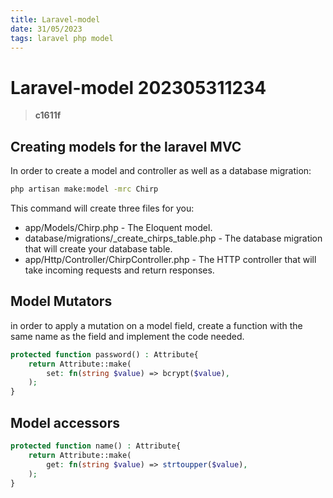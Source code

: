 ```yaml
---
title: Laravel-model
date: 31/05/2023
tags: laravel php model
---
```


# **Laravel-model** 202305311234 
> **c1611f**

  

## Creating models for the laravel MVC
In order to create a model and controller as well as a database migration:
```bash
php artisan make:model -mrc Chirp
```

This command will create three files for you:

- app/Models/Chirp.php - The Eloquent model.
- database/migrations/<timestamp>_create_chirps_table.php - The database migration that will create your database table.
- app/Http/Controller/ChirpController.php - The HTTP controller that will take incoming requests and return responses.

## Model Mutators
in order to apply a mutation on a model field, create a function with the same name
as the field and implement the code needed.

```php
protected function password() : Attribute{
    return Attribute::make(
        set: fn(string $value) => bcrypt($value),
    );
}
```

## Model accessors

```php
protected function name() : Attribute{
    return Attribute::make(
        get: fn(string $value) => strtoupper($value),
    );
}
```

